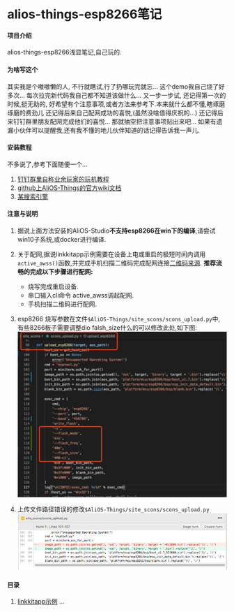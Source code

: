 # alios-things-esp8266笔记

#### 项目介绍
alios-things-esp8266浅显笔记,自己玩的.

#### 为啥写这个
其实我是个嗷嗷懒的人, 不行就瞎试,行了扔哪玩完就忘...
这个demo我自己烧了好多次... 每次拉完新代码我自己都不知道该做什么... 又一步一步试,
还记得第一次的时候,挺无助的, 好希望有个注意事项,或者方法来参考下.本来就什么都不懂,瞎琢磨琢磨的费劲儿
还记得后来自己配网成功的喜悦,(虽然没啥值得庆祝的...)
还记得后来钉钉群里朋友配网完成他们的喜悦...
那就抽空把注意事项贴出来吧... 如果有遗漏小伙伴可以提醒我,还有我不懂的地儿伙伴知道的话记得告诉我一声儿.

#### 安装教程
不多说了,参考下面随便一个...
1. [钉钉群里自称业余玩家的玩机教程](https://gitee.com/walker2048/LearningAOS)
2. [github上AliOS-Things的官方wiki文档](https://github.com/alibaba/AliOS-Things/wiki)
3. [某搜索引擎](https://www.baidu.com)


#### 注意与说明

1. 据说上面方法安装的AliOS-Studio**不支持esp8266在win下的编译**,请尝试win10子系统,或docker进行编译.
2. 关于配网,据说linkkitapp示例需要在设备上电或重启的极短时间内调用`active_awss()`函数,并完成手机扫描二维码完成配网连接[二维码来源](resource/doc/Linkkit公版app使用指南.pdf).
    **推荐流畅的完成以下步骤进行配网:**
    * 烧写完成重启设备.
    * 串口输入cli命令 active_awss调起配网.
    * 手机扫描二维码进行配网.
3. esp8266 烧写参数在文件`$AliOS-Things/site_scons/scons_upload.py`中, 有些8266板子需要调整dio falsh_size什么的可以修改此处,如下图:
![esp8266烧写参数](resource/img/flash_cmd_params.jpg)

4. 上传文件路径错误的修改`$AliOS-Things/site_scons/scons_upload.py`
![esp8266烧写参数](resource/img/upload_file.jpg)

#### 目录

  1. [linkkitapp示例](example/linkkitapp/)
    ...
